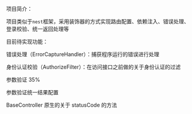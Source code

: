 <!--
 * @Author: 孙永刚 1660998482@qq.com
 * @Date: 2022-10-22 07:19:13
 * @LastEditors: 孙永刚 1660998482@qq.com
 * @LastEditTime: 2022-10-22 21:12:03
 * @FilePath: \ainuo5213-decorators\README.md
 * @Description: 
 * 
 * Copyright (c) 2022 by 孙永刚 1660998482@qq.com, All Rights Reserved. 
-->
项目简介：

项目类似于`nest`框架，采用装饰器的方式实现路由配置、依赖注入、错误处理、登录校验、统一返回处理等

目前待实现功能：

错误处理（ErrorCaptureHandler）：捕获程序运行的错误进行处理

身份认证校验（AuthorizeFilter）：在访问接口之前做的关于身份认证的过滤

参数验证 35%

参数验证统一结果配置

BaseController 原生的关于 statusCode 的方法
